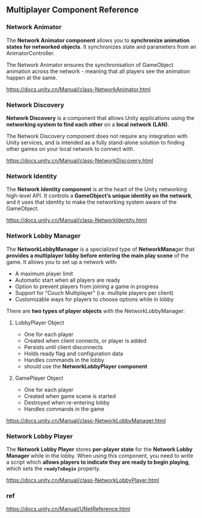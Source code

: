 ## Multiplayer Component Reference

### Network Animator
The **Network Animator component** allows you to **synchronize animation states for networked objects**.
It synchronizes state and parameters from an AnimatorController.

The Network Animator ensures the synchronisation of GameObject animation across the network - meaning that all players see the animation happen at the same.

https://docs.unity.cn/Manual/class-NetworkAnimator.html

### Network Discovery
**Network Discovery** is a component that allows Unity applications using the **networking system to find each other** on a **local network (LAN)**.

The Network Discovery component does not require any integration with Unity services, and is intended as a fully stand-alone solution to finding other games on your local network to connect with.

https://docs.unity.cn/Manual/class-NetworkDiscovery.html


### Network Identity
The **Network Identity component** is at the heart of the Unity networking high-level API. It controls a **GameObject’s unique identity on the network**, and it uses that identity to make the networking system aware of the GameObject.

https://docs.unity.cn/Manual/class-NetworkIdentity.html

### Network Lobby Manager
The **NetworkLobbyManager** is a specialized type of **NetworkMana**ger that **provides a multiplayer lobby before entering the main play scene** of the game. It allows you to set up a network with:

-   A maximum player limit
-   Automatic start when all players are ready
-   Option to prevent players from joining a game in progress
-   Support for “Couch Multiplayer” (i.e. multiple players per client)
-   Customizable ways for players to choose options while in lobby

There are **two types of player objects** with the NetworkLobbyManager:

1. LobbyPlayer Object
   -  One for each player
   -  Created when client connects, or player is added
   -  Persists until client disconnects
   -  Holds ready flag and configuration data
   -  Handles commands in the lobby
   -  should use the **NetworkLobbyPlayer component**


2. GamePlayer Object
   -   One for each player
   -   Created when game scene is started
   -   Destroyed when re-entering lobby
   -   Handles commands in the game

https://docs.unity.cn/Manual/class-NetworkLobbyManager.html


### Network Lobby Player
The **Network Lobby Player** stores **per-player state** for the **Network Lobby Manager** while in the lobby. When using this component, you need to write a script which **allows players to indicate they are ready to begin playing**, which sets the **`readyToBegin`** property.



https://docs.unity.cn/Manual/class-NetworkLobbyPlayer.html




### ref
https://docs.unity.cn/Manual/UNetReference.html

